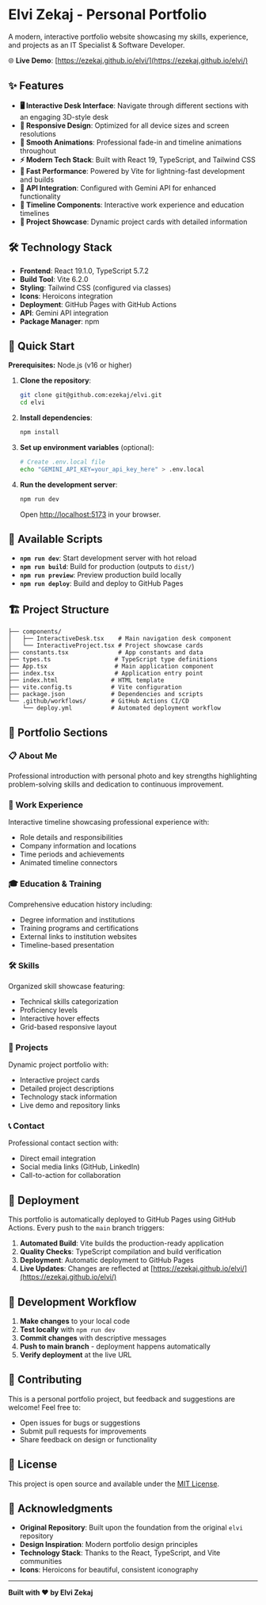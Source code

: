 # Elvi Zekaj - Personal Portfolio

A modern, interactive portfolio website showcasing my skills, experience, and projects as an IT Specialist & Software Developer.

🌐 **Live Demo**: [https://ezekaj.github.io/elvi/](https://ezekaj.github.io/elvi/)

## ✨ Features

- **🖥️ Interactive Desk Interface**: Navigate through different sections with an engaging 3D-style desk
- **📱 Responsive Design**: Optimized for all device sizes and screen resolutions
- **🎨 Smooth Animations**: Professional fade-in and timeline animations throughout
- **⚡ Modern Tech Stack**: Built with React 19, TypeScript, and Tailwind CSS
- **🚀 Fast Performance**: Powered by Vite for lightning-fast development and builds
- **🔧 API Integration**: Configured with Gemini API for enhanced functionality
- **📄 Timeline Components**: Interactive work experience and education timelines
- **🎯 Project Showcase**: Dynamic project cards with detailed information

## 🛠️ Technology Stack

- **Frontend**: React 19.1.0, TypeScript 5.7.2
- **Build Tool**: Vite 6.2.0
- **Styling**: Tailwind CSS (configured via classes)
- **Icons**: Heroicons integration
- **Deployment**: GitHub Pages with GitHub Actions
- **API**: Gemini API integration
- **Package Manager**: npm

## 🚀 Quick Start

**Prerequisites:** Node.js (v16 or higher)

1. **Clone the repository**:
   ```bash
   git clone git@github.com:ezekaj/elvi.git
   cd elvi
   ```

2. **Install dependencies**:
   ```bash
   npm install
   ```

3. **Set up environment variables** (optional):
   ```bash
   # Create .env.local file
   echo "GEMINI_API_KEY=your_api_key_here" > .env.local
   ```

4. **Run the development server**:
   ```bash
   npm run dev
   ```
   Open [http://localhost:5173](http://localhost:5173) in your browser.

## 📜 Available Scripts

- **`npm run dev`**: Start development server with hot reload
- **`npm run build`**: Build for production (outputs to `dist/`)
- **`npm run preview`**: Preview production build locally
- **`npm run deploy`**: Build and deploy to GitHub Pages

## 🏗️ Project Structure

```
├── components/
│   ├── InteractiveDesk.tsx    # Main navigation desk component
│   └── InteractiveProject.tsx # Project showcase cards
├── constants.tsx              # App constants and data
├── types.ts                  # TypeScript type definitions
├── App.tsx                   # Main application component
├── index.tsx                 # Application entry point
├── index.html               # HTML template
├── vite.config.ts           # Vite configuration
├── package.json             # Dependencies and scripts
└── .github/workflows/       # GitHub Actions CI/CD
    └── deploy.yml           # Automated deployment workflow
```

## 🎯 Portfolio Sections

### 📋 About Me
Professional introduction with personal photo and key strengths highlighting problem-solving skills and dedication to continuous improvement.

### 💼 Work Experience
Interactive timeline showcasing professional experience with:
- Role details and responsibilities
- Company information and locations
- Time periods and achievements
- Animated timeline connectors

### 🎓 Education & Training
Comprehensive education history including:
- Degree information and institutions
- Training programs and certifications
- External links to institution websites
- Timeline-based presentation

### 🛠️ Skills
Organized skill showcase featuring:
- Technical skills categorization
- Proficiency levels
- Interactive hover effects
- Grid-based responsive layout

### 📁 Projects
Dynamic project portfolio with:
- Interactive project cards
- Detailed project descriptions
- Technology stack information
- Live demo and repository links

### 📞 Contact
Professional contact section with:
- Direct email integration
- Social media links (GitHub, LinkedIn)
- Call-to-action for collaboration

## 🚀 Deployment

This portfolio is automatically deployed to GitHub Pages using GitHub Actions. Every push to the `main` branch triggers:

1. **Automated Build**: Vite builds the production-ready application
2. **Quality Checks**: TypeScript compilation and build verification
3. **Deployment**: Automatic deployment to GitHub Pages
4. **Live Updates**: Changes are reflected at [https://ezekaj.github.io/elvi/](https://ezekaj.github.io/elvi/)

## 🔧 Development Workflow

1. **Make changes** to your local code
2. **Test locally** with `npm run dev`
3. **Commit changes** with descriptive messages
4. **Push to main branch** - deployment happens automatically
5. **Verify deployment** at the live URL

## 🤝 Contributing

This is a personal portfolio project, but feedback and suggestions are welcome! Feel free to:
- Open issues for bugs or suggestions
- Submit pull requests for improvements
- Share feedback on design or functionality

## 📄 License

This project is open source and available under the [MIT License](LICENSE).

## 🙏 Acknowledgments

- **Original Repository**: Built upon the foundation from the original `elvi` repository
- **Design Inspiration**: Modern portfolio design principles
- **Technology Stack**: Thanks to the React, TypeScript, and Vite communities
- **Icons**: Heroicons for beautiful, consistent iconography

---

**Built with ❤️ by Elvi Zekaj**
